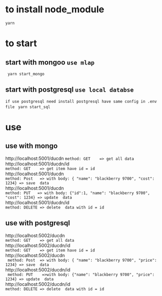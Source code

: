# to install node_module
` yarn ` 
# to start
## start with mongoo `use mlap`
` yarn start_mongo`
## start with postgresql `use local databse`
`if use postgresql need install postgresql have same config in .env file`
` yarn start_sql`
# use
## use with mongo 
http://localhost:5001/ducdn          `method: GET    => get all data `</br>
http://localhost:5001/ducdn/id      </br>`method: GET    => get item have id = id` </br>
http://localhost:5001/ducdn         </br>`method: Post   => with body: { "name": "blackberry 9700", "cost": 1234} => save  data`</br>
http://localhost:5001/ducdn         </br>`method: PUT   => with body: {"id":1, "name": "blackberry 9700", "cost": 1234} => update  data`</br>
http://localhost:5001/ducdn/id      </br>`method: DELETE => delete  data with id = id `</br>
 ## use with postgresql 
http://localhost:5002/ducdn         </br>`method: GET    => get all data `</br>
http://localhost:5002/ducdn/id      </br>`method: GET    => get item have id = id` </br>
http://localhost:5002/ducdn         </br>` method: Post  => with body: { "name": "blackberry 9700", "price": 1234} => save  data`</br>
http://localhost:5002/ducdn/id      </br>` method: PUT    =>with body: {"name": "blackberry 9700", "price": 1234} => update  data`</br>
http://localhost:5002/ducdn/id      </br>`method: DELETE => delete  data with id = id `</br>
